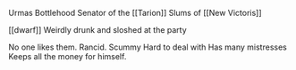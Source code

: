 Urmas Bottlehood
Senator of the [[Tarion]] Slums of [[New Victoris]]

[[dwarf]]
Weirdly drunk and sloshed at the party

No one likes them. 
Rancid.
Scummy
Hard to deal with
Has many mistresses
Keeps all the money for himself.